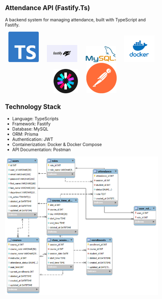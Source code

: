 ## Attendance API (Fastify.Ts)

A backend system for managing attendance, built with TypeScript and Fastify.

<p align="center">
  <img src="image/ty.png" width="100" />
  &nbsp;&nbsp;&nbsp;&nbsp;&nbsp;
  <img src="image/fast.png" width="100" />
  &nbsp;&nbsp;&nbsp;&nbsp;&nbsp;
  <img src="image/mysql.png" width="100" />
  &nbsp;&nbsp;&nbsp;&nbsp;&nbsp;
  <img src="image/docker.png" width="100" />
  &nbsp;&nbsp;&nbsp;&nbsp;&nbsp;
  <img src="image/jwt.png" width="80" />
  &nbsp;&nbsp;&nbsp;&nbsp;&nbsp;
  <img src="image/post.png" width="100" />
</p>


## Technology Stack

- Language: TypeScripts
- Framework: Fastify
- Database: MySQL 
- ORM: Prisma
- Authentication: JWT
- Containerization: Docker & Docker Compose
- API Documentation: Postman

![ER Diagram](image/att_ER.png)
